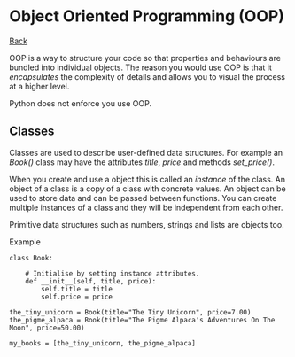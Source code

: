 # Object Oriented Programming (OOP)

[Back](README.md)

OOP is a way to structure your code so that properties and behaviours are bundled into individual objects. The
reason you would use OOP is that it _encapsulates_ the complexity of details and allows you to visual the process at a higher
level.

Python does not enforce you use OOP.

## Classes

Classes are used to describe user-defined data structures. For example an _Book()_ class may have the attributes 
_title_, _price_ and methods _set_price()_.  

When you create and use a object this is called an _instance_ of the class. An object of a class is a copy of a class
with concrete values. An object can be used to store data and can be passed between functions. You can create 
multiple instances of a class and they will be independent from each other. 

Primitive data structures such as numbers, strings and lists are objects too.

Example

```
class Book:
    
    # Initialise by setting instance attributes.
    def __init__(self, title, price):
        self.title = title
        self.price = price
``` 

```
the_tiny_unicorn = Book(title="The Tiny Unicorn", price=7.00)
the_pigme_alpaca = Book(title="The Pigme Alpaca's Adventures On The Moon", price=50.00)

my_books = [the_tiny_unicorn, the_pigme_alpaca]

```


